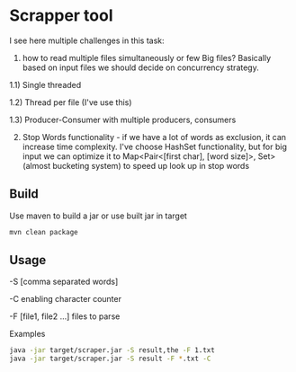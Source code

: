 # Scrapper tool

I see here multiple challenges in this task:
1) how to read multiple files simultaneously or few Big files?
Basically based on input files we should decide on concurrency strategy.

1.1) Single threaded

1.2) Thread per file (I've use this)

1.3) Producer-Consumer with multiple producers, consumers 


2) Stop Words functionality - if we have a lot of words as exclusion, it can increase time complexity.
I've choose HashSet functionality, but for big input we can optimize it to Map<Pair<[first char], [word size]>, Set<String>> (almost bucketing system) to speed up look up in stop words  
 

## Build

Use maven to build a jar or use built jar in target 

```bash
mvn clean package
```

## Usage
-S [comma separated words]

-C enabling character counter

-F [file1, file2 ...] files to parse 

Examples
```bash
java -jar target/scraper.jar -S result,the -F 1.txt
java -jar target/scraper.jar -S result -F *.txt -C
```
